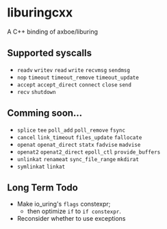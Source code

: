 # liburingcxx
A C++ binding of axboe/liburing

## Supported syscalls

- `readv` `writev` `read` `write` `recvmsg` `sendmsg`
- `nop` `timeout` `timeout_remove` `timeout_update`
- `accept` `accept_direct` `connect` `close` `send`
- `recv` `shutdown`

## Comming soon...

- `splice` `tee` `poll_add` `poll_remove` `fsync`
- `cancel` `link_timeout` `files_update` `fallocate`
- `openat` `openat_direct` `statx` `fadvise` `madvise`
- `openat2` `openat2_direct` `epoll_ctl` `provide_buffers`
- `unlinkat` `renameat` `sync_file_range` `mkdirat`
- `symlinkat` `linkat`


## Long Term Todo

- Make io_uring's `flags` constexpr;
  - then optimize `if` to `if constexpr`.
- Reconsider whether to use exceptions
